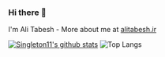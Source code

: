 ### Hi there 👋

I'm Ali Tabesh - More about me at [alitabesh.ir](https://ali.tabesh.ir)

[![Singleton11's github stats](https://github-readme-stats.vercel.app/api?username=alty-ir&count_private=true&theme=nightowl)](https://github.com/anuraghazra/github-readme-stats) ![Top Langs](https://github-readme-stats.vercel.app/api/top-langs/?username=alty-ir&hide=TeX&layout=compact&count_private=true&theme=nightowl)



<!--
**alty-ir/alty-ir** is a ✨ _special_ ✨ repository because its `README.md` (this file) appears on your GitHub profile.

Here are some ideas to get you started:

- 🔭 I’m currently working on ...
- 🌱 I’m currently learning ...
- 👯 I’m looking to collaborate on ...
- 🤔 I’m looking for help with ...
- 💬 Ask me about ...
- 📫 How to reach me: ...
- 😄 Pronouns: ...
- ⚡ Fun fact: ...
-->
